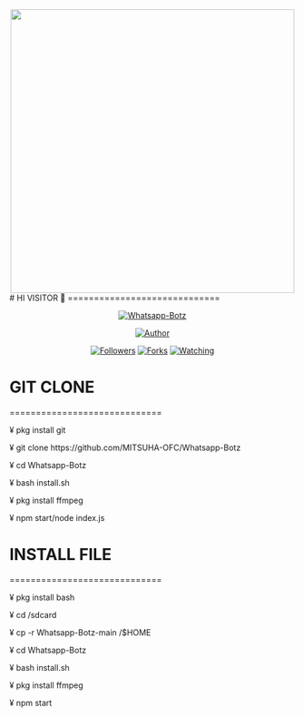 <center><img src ="https://g.top4top.io/p_1970y0zmn1.png"width="500px"height="500px"></center>
# HI VISITOR 👋
=============================
<p align="center">
<a href="#"><img title="Whatsapp-Botz" src="https://img.shields.io/badge/Termux Whatsapp Bot-green?colorA=%23ff0000&colorB=%23017e40&style=for-the-badge"></a>
</p>
<p align="center">
<a href="https://github.com/MITSUHA-OFC"><img title="Author" src="https://img.shields.io/badge/Author-mitsuha -red.svg?style=for-the-badge&logo=github"></a>
</p>
<p align="center">
<a href="https://github.com/MITSUHA-OFC/followers"><img title="Followers" src="https://img.shields.io/github/followers/MITSUHA-OFC?color=blue&style=flat-square"></a>
<a href="https://github.com/MITSUHA-OFC/Whatsapp-Botz/network/members"><img title="Forks" src="https://img.shields.io/github/forks/MITSUHA-OFC/Whatsapp-Botz?color=red&style=flat-square"></a>
<a href="https://github.com/MITSUHA-OFC/Whatsapp-Botz/watchers"><img title="Watching" src="https://img.shields.io/github/watchers/MITSUHA-OFC/Whatsapp-Botz?label=Watchers&color=blue&style=flat-square"></a>

# GIT CLONE
=============================
<p> ¥ pkg install git </p>
<p> ¥ git clone https://github.com/MITSUHA-OFC/Whatsapp-Botz </p>
<p> ¥ cd Whatsapp-Botz </p>
<p> ¥ bash install.sh </p>
<p> ¥ pkg install ffmpeg </p>
<p> ¥ npm start/node index.js </p>

# INSTALL FILE
=============================
<p> ¥ pkg install bash </p>
<p> ¥ cd /sdcard </p>
<p> ¥ cp -r Whatsapp-Botz-main /$HOME </p>
<p> ¥ cd Whatsapp-Botz
<p> ¥ bash install.sh </p>
<p> ¥ pkg install ffmpeg </p>
<p> ¥ npm start </p>

